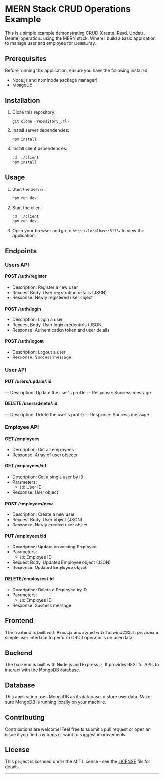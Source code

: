 # MERN Stack CRUD Operations Example

This is a simple example demonstrating CRUD (Create, Read, Update, Delete) operations using the MERN stack. Where I build a basic application to manage user and employee for DealsDray.

## Prerequisites

Before running this application, ensure you have the following installed:

- Node.js and npm(node package manager)
- MongoDB

## Installation

1. Clone this repository:

    ```bash
    git clone <repository_url>
    ```

2. Install server dependencies:

    ```bash
    npm install
    ```

4. Install client dependencies:

    ```bash
    cd ../client
    npm install
    ```

## Usage

1. Start the server:

    ```bash
    npm run dev
    ```

2. Start the client:

    ```bash
    cd ../client
    npm run dev
    ```

3. Open your browser and go to `http://localhost:5173/` to view the application.

## Endpoints

### Users API

#### POST /auth/register

- Description: Register a new user
- Request Body: User registration details (JSON)
- Response: Newly registered user object

#### POST /auth/login

- Description: Login a user
- Request Body: User login credentials (JSON)
- Response: Authentication token and user details

#### POST /auth/logout

- Description: Logout a user
- Response: Success message

### User API

#### PUT /users/update/:id

-- Description: Update the user's profile
-- Response: Success message

#### DELETE /users/delete/:id

-- Description: Delete the user's profile
-- Response: Success message

### Employee API

#### GET /employees

- Description: Get all employees
- Response: Array of user objects

#### GET /employees/:id

- Description: Get a single user by ID
- Parameters:
  - `id`: User ID
- Response: User object

#### POST /employees/new

- Description: Create a new user
- Request Body: User object (JSON)
- Response: Newly created user object

#### PUT /employees/:id

- Description: Update an existing Employee
- Parameters:
  - `id`: Employee ID
- Request Body: Updated Employee object (JSON)
- Response: Updated Employee object

#### DELETE /employees/:id

- Description: Delete a Employee by ID
- Parameters:
  - `id`: Employee ID
- Response: Success message

## Frontend

The frontend is built with React.js and styled with TailwindCSS. It provides a simple user interface to perform CRUD operations on user data.

## Backend

The backend is built with Node.js and Express.js. It provides RESTful APIs to interact with the MongoDB database.

## Database

This application uses MongoDB as its database to store user data. Make sure MongoDB is running locally on your machine.

## Contributing

Contributions are welcome! Feel free to submit a pull request or open an issue if you find any bugs or want to suggest improvements.

## License

This project is licensed under the MIT License - see the [LICENSE](LICENSE) file for details.

---